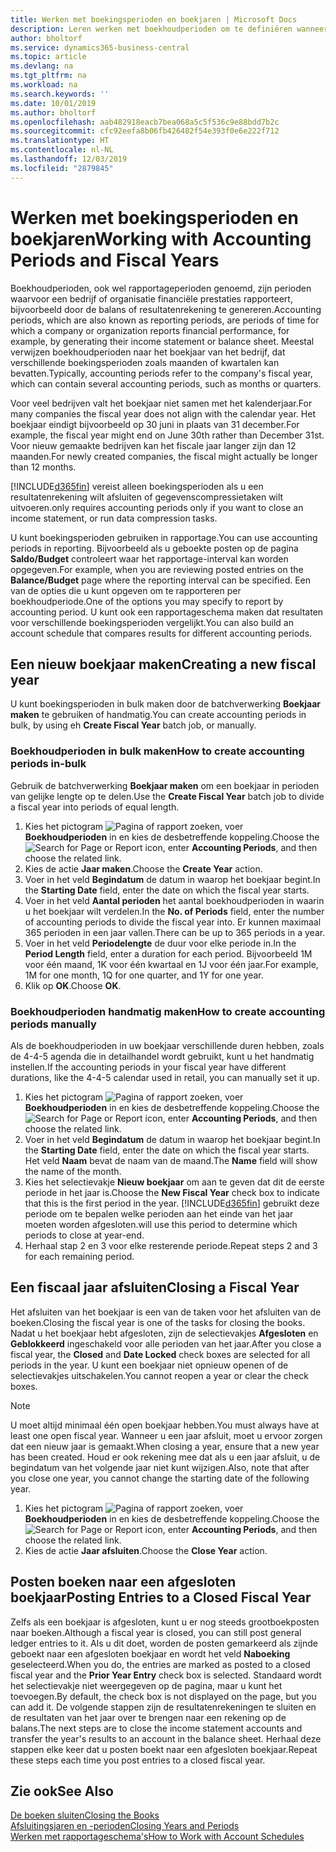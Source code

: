 ```yaml
---
title: Werken met boekingsperioden en boekjaren | Microsoft Docs
description: Leren werken met boekhoudperioden om te definiëren wanneer uw bedrijf financiële prestaties rapporteert.
author: bholtorf
ms.service: dynamics365-business-central
ms.topic: article
ms.devlang: na
ms.tgt_pltfrm: na
ms.workload: na
ms.search.keywords: ''
ms.date: 10/01/2019
ms.author: bholtorf
ms.openlocfilehash: aab482918eacb7bea068a5c5f536c9e88bdd7b2c
ms.sourcegitcommit: cfc92eefa8b06fb426482f54e393f0e6e222f712
ms.translationtype: HT
ms.contentlocale: nl-NL
ms.lasthandoff: 12/03/2019
ms.locfileid: "2879845"
---
```

# <a name="working-with-accounting-periods-and-fiscal-years"></a><span data-ttu-id="9f9b3-103">Werken met boekingsperioden en boekjaren</span><span class="sxs-lookup"><span data-stu-id="9f9b3-103">Working with Accounting Periods and Fiscal Years</span></span>
<span data-ttu-id="9f9b3-104">Boekhoudperioden, ook wel rapportageperioden genoemd, zijn perioden waarvoor een bedrijf of organisatie financiële prestaties rapporteert, bijvoorbeeld door de balans of resultatenrekening te genereren.</span><span class="sxs-lookup"><span data-stu-id="9f9b3-104">Accounting periods, which are also known as reporting periods, are periods of time for which a company or organization reports financial performance, for example, by generating their income statement or balance sheet.</span></span> <span data-ttu-id="9f9b3-105">Meestal verwijzen boekhoudperioden naar het boekjaar van het bedrijf, dat verschillende boekingsperioden zoals maanden of kwartalen kan bevatten.</span><span class="sxs-lookup"><span data-stu-id="9f9b3-105">Typically, accounting periods refer to the company's fiscal year, which can contain several accounting periods, such as months or quarters.</span></span>

<span data-ttu-id="9f9b3-106">Voor veel bedrijven valt het boekjaar niet samen met het kalenderjaar.</span><span class="sxs-lookup"><span data-stu-id="9f9b3-106">For many companies the fiscal year does not align with the calendar year.</span></span> <span data-ttu-id="9f9b3-107">Het boekjaar eindigt bijvoorbeeld op 30 juni in plaats van 31 december.</span><span class="sxs-lookup"><span data-stu-id="9f9b3-107">For example, the fiscal year might end on June 30th rather than December 31st.</span></span> <span data-ttu-id="9f9b3-108">Voor nieuw gemaakte bedrijven kan het fiscale jaar langer zijn dan 12 maanden.</span><span class="sxs-lookup"><span data-stu-id="9f9b3-108">For newly created companies, the fiscal might actually be longer than 12 months.</span></span> 

[!INCLUDE[d365fin](includes/d365fin_md.md)] <span data-ttu-id="9f9b3-109">vereist alleen boekingsperioden als u een resultatenrekening wilt afsluiten of gegevenscompressietaken wilt uitvoeren.</span><span class="sxs-lookup"><span data-stu-id="9f9b3-109">only requires accounting periods only if you want to close an income statement, or run data compression tasks.</span></span> 

<span data-ttu-id="9f9b3-110">U kunt boekingsperioden gebruiken in rapportage.</span><span class="sxs-lookup"><span data-stu-id="9f9b3-110">You can use accounting periods in reporting.</span></span> <span data-ttu-id="9f9b3-111">Bijvoorbeeld als u geboekte posten op de pagina **Saldo/Budget** controleert waar het rapportage-interval kan worden opgegeven.</span><span class="sxs-lookup"><span data-stu-id="9f9b3-111">For example, when you are reviewing posted entries on the **Balance/Budget** page where the reporting interval can be specified.</span></span> <span data-ttu-id="9f9b3-112">Een van de opties die u kunt opgeven om te rapporteren per boekhoudperiode.</span><span class="sxs-lookup"><span data-stu-id="9f9b3-112">One of the options you may specify to report by accounting period.</span></span> <span data-ttu-id="9f9b3-113">U kunt ook een rapportageschema maken dat resultaten voor verschillende boekingsperioden vergelijkt.</span><span class="sxs-lookup"><span data-stu-id="9f9b3-113">You can also build an account schedule that compares results for different accounting periods.</span></span>

## <a name="creating-a-new-fiscal-year"></a><span data-ttu-id="9f9b3-114">Een nieuw boekjaar maken</span><span class="sxs-lookup"><span data-stu-id="9f9b3-114">Creating a new fiscal year</span></span>
<span data-ttu-id="9f9b3-115">U kunt boekingsperioden in bulk maken door de batchverwerking **Boekjaar maken** te gebruiken of handmatig.</span><span class="sxs-lookup"><span data-stu-id="9f9b3-115">You can create accounting periods in bulk, by using eh **Create Fiscal Year** batch job, or manually.</span></span>

### <a name="how-to-create-accounting-periods-in-bulk"></a><span data-ttu-id="9f9b3-116">Boekhoudperioden in bulk maken</span><span class="sxs-lookup"><span data-stu-id="9f9b3-116">How to create accounting periods in-bulk</span></span>
<span data-ttu-id="9f9b3-117">Gebruik de batchverwerking **Boekjaar maken** om een boekjaar in perioden van gelijke lengte op te delen.</span><span class="sxs-lookup"><span data-stu-id="9f9b3-117">Use the **Create Fiscal Year** batch job to divide a fiscal year into periods of equal length.</span></span>  

1. <span data-ttu-id="9f9b3-118">Kies het pictogram ![Pagina of rapport zoeken](media/ui-search/search_small.png "Pictogram Pagina of rapport zoeken"), voer **Boekhoudperioden** in en kies de desbetreffende koppeling.</span><span class="sxs-lookup"><span data-stu-id="9f9b3-118">Choose the ![Search for Page or Report](media/ui-search/search_small.png "Search for Page or Report icon") icon, enter **Accounting Periods**, and then choose the related link.</span></span>  
2. <span data-ttu-id="9f9b3-119">Kies de actie **Jaar maken**.</span><span class="sxs-lookup"><span data-stu-id="9f9b3-119">Choose the **Create Year** action.</span></span>  <!--What about the Scheduling option? Should we mention that? There's also the Report Output Type field...-->
3. <span data-ttu-id="9f9b3-120">Voer in het veld **Begindatum** de datum in waarop het boekjaar begint.</span><span class="sxs-lookup"><span data-stu-id="9f9b3-120">In the **Starting Date** field, enter the date on which the fiscal year starts.</span></span>  
4. <span data-ttu-id="9f9b3-121">Voer in het veld **Aantal perioden** het aantal boekhoudperioden in waarin u het boekjaar wilt verdelen.</span><span class="sxs-lookup"><span data-stu-id="9f9b3-121">In the **No. of Periods** field, enter the number of accounting periods to divide the fiscal year into.</span></span> <span data-ttu-id="9f9b3-122">Er kunnen maximaal 365 perioden in een jaar vallen.</span><span class="sxs-lookup"><span data-stu-id="9f9b3-122">There can be up to 365 periods in a year.</span></span>  
5. <span data-ttu-id="9f9b3-123">Voer in het veld **Periodelengte** de duur voor elke periode in.</span><span class="sxs-lookup"><span data-stu-id="9f9b3-123">In the **Period Length** field, enter a duration for each period.</span></span> <span data-ttu-id="9f9b3-124">Bijvoorbeeld 1M voor één maand, 1K voor één kwartaal en 1J voor één jaar.</span><span class="sxs-lookup"><span data-stu-id="9f9b3-124">For example, 1M for one month, 1Q for one quarter, and 1Y for one year.</span></span>  
6. <span data-ttu-id="9f9b3-125">Klik op **OK**.</span><span class="sxs-lookup"><span data-stu-id="9f9b3-125">Choose **OK**.</span></span>  

### <a name="how-to-create-accounting-periods-manually"></a><span data-ttu-id="9f9b3-126">Boekhoudperioden handmatig maken</span><span class="sxs-lookup"><span data-stu-id="9f9b3-126">How to create accounting periods manually</span></span>
<span data-ttu-id="9f9b3-127">Als de boekhoudperioden in uw boekjaar verschillende duren hebben, zoals de 4-4-5 agenda die in detailhandel wordt gebruikt, kunt u het handmatig instellen.</span><span class="sxs-lookup"><span data-stu-id="9f9b3-127">If the accounting periods in your fiscal year have different durations, like the 4-4-5 calendar used in retail, you can manually set it up.</span></span>  
  
1. <span data-ttu-id="9f9b3-128">Kies het pictogram ![Pagina of rapport zoeken](media/ui-search/search_small.png "Pictogram Pagina of rapport zoeken"), voer **Boekhoudperioden** in en kies de desbetreffende koppeling.</span><span class="sxs-lookup"><span data-stu-id="9f9b3-128">Choose the ![Search for Page or Report](media/ui-search/search_small.png "Search for Page or Report icon") icon, enter **Accounting Periods**, and then choose the related link.</span></span>  
2. <span data-ttu-id="9f9b3-129">Voer in het veld **Begindatum** de datum in waarop het boekjaar begint.</span><span class="sxs-lookup"><span data-stu-id="9f9b3-129">In the **Starting Date** field, enter the date on which the fiscal year starts.</span></span> <span data-ttu-id="9f9b3-130">Het veld **Naam** bevat de naam van de maand.</span><span class="sxs-lookup"><span data-stu-id="9f9b3-130">The **Name** field will show the name of the month.</span></span>  
3. <span data-ttu-id="9f9b3-131">Kies het selectievakje **Nieuw boekjaar** om aan te geven dat dit de eerste periode in het jaar is.</span><span class="sxs-lookup"><span data-stu-id="9f9b3-131">Choose the **New Fiscal Year** check box to indicate that this is the first period in the year.</span></span> [!INCLUDE[d365fin](includes/d365fin_md.md)] <span data-ttu-id="9f9b3-132">gebruikt deze periode om te bepalen welke perioden aan het einde van het jaar moeten worden afgesloten.</span><span class="sxs-lookup"><span data-stu-id="9f9b3-132">will use this period to determine which periods to close at year-end.</span></span>
4. <span data-ttu-id="9f9b3-133">Herhaal stap 2 en 3 voor elke resterende periode.</span><span class="sxs-lookup"><span data-stu-id="9f9b3-133">Repeat steps 2 and 3 for each remaining period.</span></span>  

## <a name="closing-a-fiscal-year"></a><span data-ttu-id="9f9b3-134">Een fiscaal jaar afsluiten</span><span class="sxs-lookup"><span data-stu-id="9f9b3-134">Closing a Fiscal Year</span></span>
<span data-ttu-id="9f9b3-135">Het afsluiten van het boekjaar is een van de taken voor het afsluiten van de boeken.</span><span class="sxs-lookup"><span data-stu-id="9f9b3-135">Closing the fiscal year is one of the tasks for closing the books.</span></span> <span data-ttu-id="9f9b3-136">Nadat u het boekjaar hebt afgesloten, zijn de selectievakjes **Afgesloten** en **Geblokkeerd** ingeschakeld voor alle perioden van het jaar.</span><span class="sxs-lookup"><span data-stu-id="9f9b3-136">After you close a fiscal year, the **Closed** and **Date Locked** check boxes are selected for all periods in the year.</span></span> <span data-ttu-id="9f9b3-137">U kunt een boekjaar niet opnieuw openen of de selectievakjes uitschakelen.</span><span class="sxs-lookup"><span data-stu-id="9f9b3-137">You cannot reopen a year or clear the check boxes.</span></span>

> [!NOTE]  
>  <span data-ttu-id="9f9b3-138">U moet altijd minimaal één open boekjaar hebben.</span><span class="sxs-lookup"><span data-stu-id="9f9b3-138">You must always have at least one open fiscal year.</span></span> <span data-ttu-id="9f9b3-139">Wanneer u een jaar afsluit, moet u ervoor zorgen dat een nieuw jaar is gemaakt.</span><span class="sxs-lookup"><span data-stu-id="9f9b3-139">When closing a year, ensure that a new year has been created.</span></span> <span data-ttu-id="9f9b3-140">Houd er ook rekening mee dat als u een jaar afsluit, u de begindatum van het volgende jaar niet kunt wijzigen.</span><span class="sxs-lookup"><span data-stu-id="9f9b3-140">Also, note that after you close one year, you cannot change the starting date of the following year.</span></span>

1. <span data-ttu-id="9f9b3-141">Kies het pictogram ![Pagina of rapport zoeken](media/ui-search/search_small.png "Pictogram Pagina of rapport zoeken"), voer **Boekhoudperioden** in en kies de desbetreffende koppeling.</span><span class="sxs-lookup"><span data-stu-id="9f9b3-141">Choose the ![Search for Page or Report](media/ui-search/search_small.png "Search for Page or Report icon") icon, enter **Accounting Periods**, and then choose the related link.</span></span>  
2. <span data-ttu-id="9f9b3-142">Kies de actie **Jaar afsluiten**.</span><span class="sxs-lookup"><span data-stu-id="9f9b3-142">Choose the **Close Year** action.</span></span>  

## <a name="posting-entries-to-a-closed-fiscal-year"></a><span data-ttu-id="9f9b3-143">Posten boeken naar een afgesloten boekjaar</span><span class="sxs-lookup"><span data-stu-id="9f9b3-143">Posting Entries to a Closed Fiscal Year</span></span>
<span data-ttu-id="9f9b3-144">Zelfs als een boekjaar is afgesloten, kunt u er nog steeds grootboekposten naar boeken.</span><span class="sxs-lookup"><span data-stu-id="9f9b3-144">Although a fiscal year is closed, you can still post general ledger entries to it.</span></span> <span data-ttu-id="9f9b3-145">Als u dit doet, worden de posten gemarkeerd als zijnde geboekt naar een afgesloten boekjaar en wordt het veld **Naboeking** geselecteerd.</span><span class="sxs-lookup"><span data-stu-id="9f9b3-145">When you do, the entries are marked as posted to a closed fiscal year and the **Prior Year Entry** check box is selected.</span></span> <span data-ttu-id="9f9b3-146">Standaard wordt het selectievakje niet weergegeven op de pagina, maar u kunt het toevoegen.</span><span class="sxs-lookup"><span data-stu-id="9f9b3-146">By default, the check box is not displayed on the page, but you can add it.</span></span> <span data-ttu-id="9f9b3-147">De volgende stappen zijn de resultatenrekeningen te sluiten en de resultaten van het jaar over te brengen naar een rekening op de balans.</span><span class="sxs-lookup"><span data-stu-id="9f9b3-147">The next steps are to close the income statement accounts and transfer the year's results to an account in the balance sheet.</span></span> <span data-ttu-id="9f9b3-148">Herhaal deze stappen elke keer dat u posten boekt naar een afgesloten boekjaar.</span><span class="sxs-lookup"><span data-stu-id="9f9b3-148">Repeat these steps each time you post entries to a closed fiscal year.</span></span>

## <a name="see-also"></a><span data-ttu-id="9f9b3-149">Zie ook</span><span class="sxs-lookup"><span data-stu-id="9f9b3-149">See Also</span></span>
[<span data-ttu-id="9f9b3-150">De boeken sluiten</span><span class="sxs-lookup"><span data-stu-id="9f9b3-150">Closing the Books</span></span>](year-close-books.md)  
[<span data-ttu-id="9f9b3-151">Afsluitingsjaren en -perioden</span><span class="sxs-lookup"><span data-stu-id="9f9b3-151">Closing Years and Periods</span></span>](year-close-years-periods.md)  
[<span data-ttu-id="9f9b3-152">Werken met rapportageschema's</span><span class="sxs-lookup"><span data-stu-id="9f9b3-152">How to Work with Account Schedules</span></span>](bi-how-work-account-schedule.md)  
  





